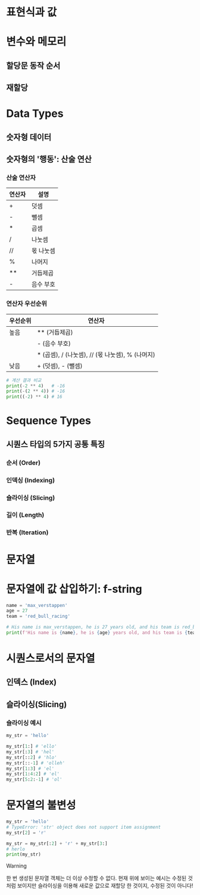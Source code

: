 # 표현식과 값

# 변수와 메모리
## 할당문 동작 순서
## 재할당

# Data Types
## 숫자형 데이터
## 숫자형의 '행동': 산술 연산
### 산술 연산자
|연산자|설명|
|----|----|
|+|덧셈|
|-|뺄셈|
|*|곱셈|
|/|나눗셈|
|//|몫 나눗셈|
|%|나머지|
|**|거듭제곱|
|-|음수 부호|
### 연산자 우선순위
|우선순위|연산자|
|-------|-------|
|높음|** (거듭제곱)|
||- (음수 부호)|
||* (곱셈), / (나눗셈), // (몫 나눗셈), % (나머지)|
|낮음|+ (덧셈), - (뺄셈)|

```python
# 계산 결과 비교
print(-2 ** 4)   # -16
print(-(2 ** 4)) # -16
print((-2) ** 4) # 16
```


# Sequence Types
## 시퀀스 타입의 5가지 공통 특징
### 순서 (Order)
### 인덱싱 (Indexing)
### 슬라이싱 (Slicing)
### 길이 (Length)
### 반복 (Iteration)

# 문자열

# 문자열에 값 삽입하기: f-string
```python
name = 'max_verstappen'
age = 27
team = 'red_bull_racing'

# His name is max_verstappen, he is 27 years old, and his team is red_bull_racing
print(f'His name is {name}, he is {age} years old, and his team is {team}')
```

# 시퀀스로서의 문자열
## 인덱스 (Index)
## 슬라이싱(Slicing)
### 슬라이싱 예시
```python
my_str = 'hello'
```
```python
my_str[1:] # 'ello'
my_str[:3] # 'hel'
my_str[::2] # 'hlo'
my_str[::-1] # 'olleh'
my_str[1:3] # 'el'
my_str[1:4:2] # 'el'
my_str[5:2:-1] # 'ol'
```

# 문자열의 불변성
```python
my_str = 'hello'
# TypeError: 'str' object does not support item assignment
my_str[2] = 'r'

my_str = my_str[:2] + 'r' + my_str[3:]
# herlo
print(my_str)
```

>[!WARNING]
>한 번 생성된 문자열 객체는 더 이상 수정할 수 없다.
>현재 위에 보이는 예시는 수정된 것처럼 보이지만 슬라이싱을 이용해 새로운 값으로 재할당 한 것이지, 수정된 것이 아니다!